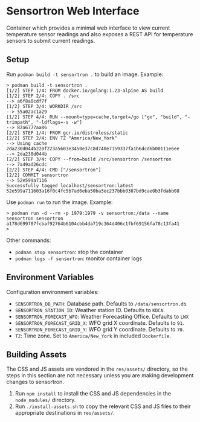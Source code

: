 # Sensortron Web Interface

Container which provides a minimal web interface to view current
temperature sensor readings and also exposes a REST API for temperature
sensors to submit current readings.

## Setup

Run `podman build -t sensortron .` to build an image.  Example:

    > podman build -t sensortron .
    [1/2] STEP 1/4: FROM docker.io/golang:1.23-alpine AS build
    [1/2] STEP 2/4: COPY . /src
    --> a6f8a0cdf7f
    [1/2] STEP 3/4: WORKDIR /src
    --> 55a02ac1a29
    [1/2] STEP 4/4: RUN --mount=type=cache,target=/go ["go", "build", "-trimpath", "-ldflags=-s -w"]
    --> 82a6777aa86
    [2/2] STEP 1/4: FROM gcr.io/distroless/static
    [2/2] STEP 2/4: ENV TZ "America/New_York"
    --> Using cache 2da230d044b220f223a5603e3450e37c8d740e7159337fa1b6dcd6b00111e6ee
    --> 2da230d044b
    [2/2] STEP 3/4: COPY --from=build /src/sensortron /sensortron
    --> 7a49ad26cdc
    [2/2] STEP 4/4: CMD ["/sensortron"]
    [2/2] COMMIT sensortron
    --> 52e599a7116
    Successfully tagged localhost/sensortron:latest
    52e599a711603a16f0c4fc5b7ad6eba50ba3ec237bbb0387bd9cae0b3fdabb08

Use `podman run` to run the image.  Example:

    > podman run -d --rm -p 1979:1979 -v sensortron:/data --name sensortron sensortron
    a178d699787fcbaf92764b6104cbb4da719c364d406c1fbf69156fa78c13fa41
    > 

Other commands:
- `podman stop sensortron`: stop the container
- `podman logs -f sensortron`: monitor container logs

## Environment Variables

Configuration environment variables:

- `SENSORTRON_DB_PATH`: Database path.  Defaults to `/data/sensortron.db`.
- `SENSORTRON_STATION_ID`: Weather station ID.  Defaults to `KDCA`.
- `SENSORTRON_FORECAST_WFO`: Weather Forecasting Office.  Defaults to `LWX`
- `SENSORTRON_FORECAST_GRID_X`: WFO grid X coordinate.  Defaults to `91`.
- `SENSORTRON_FORECAST_GRID_Y`: WFO grid Y coordinate.  Defaults to `70`.
- `TZ`: Time zone.  Set to `America/New_York` in included `Dockerfile`.

## Building Assets

The CSS and JS assets are vendored in the `res/assets/` directory, so
the steps in this section are not necessary unless you are making
development changes to sensortron.

1. Run `npm install` to install the CSS and JS dependencies in
   the `node_modules/` directory.
2. Run `./install-assets.sh` to copy the relevant CSS and JS files to
   their appropriate destinations in `res/assets/`.
